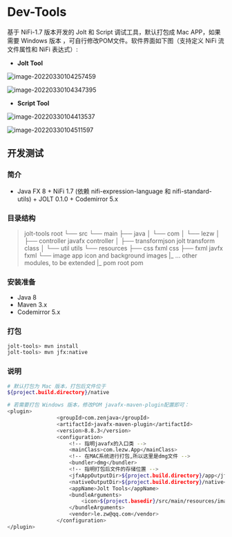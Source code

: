 # Dev-Tools

基于 NiFi-1.7 版本开发的  Jolt 和 Script 调试工具，默认打包成 Mac APP，如果需要 Windows 版本 ，可自行修改POM文件。软件界面如下图（支持定义 NiFi 流文件属性和 NiFi 表达式）:

+ **Jolt Tool**

![image-20220330104257459](https://gitee.com/lezww/le.zw/raw/master/img/image-20220330104257459.png)

![image-20220330104347395](https://gitee.com/lezww/le.zw/raw/master/img/image-20220330104347395.png)

+ **Script Tool**

![image-20220330104413537](https://gitee.com/lezww/le.zw/raw/master/img/image-20220330104413537.png)

![image-20220330104511597](https://gitee.com/lezww/le.zw/raw/master/img/image-20220330104511597.png)

## 开发测试

### 简介

* Java FX 8 + NiFi 1.7 (依赖 nifi-expression-language 和 nifi-standard-utils) + JOLT 0.1.0 + Codemirror 5.x

### 目录结构

> jolt-tools                                                     root
> 	└── src
>       └── main
>           ├── java
>           │   └── com
>           │       └── lezw
>           │           ├── controller				javafx controller
>           │           ├── transformjson		jolt transform class
>           │           └── util				          utils
>           └── resources
>               ├── css									  fxml css
>               ├── fxml									javfx fxml
>               └── image                               app icon and background images
>         |_ ...                  						           other modules, to be extended
> 	|_ pom                                                    root pom

### 安装准备

* Java 8
* Maven 3.x
* Codemirror 5.x 

### 打包

```bash
jolt-tools> mvn install
jolt-tools> mvn jfx:native
```

### 说明

```bash
# 默认打包为 Mac 版本，打包后文件位于
${project.build.directory}/native

# 若需要打包 Windows 版本，修改POM javafx-maven-plugin配置即可：
<plugin>
                <groupId>com.zenjava</groupId>
                <artifactId>javafx-maven-plugin</artifactId>
                <version>8.8.3</version>
                <configuration>
                    <!-- 指明javafx的入口类 -->
                    <mainClass>com.lezw.App</mainClass>
                    <!-- 在MAC系统进行打包,所以这里是dmg文件 -->
                    <bundler>dmg</bundler>
                    <!-- 指明打包后文件的存储位置 -->
                    <jfxAppOutputDir>${project.build.directory}/app</jfxAppOutputDir>
                    <nativeOutputDir>${project.build.directory}/native</nativeOutputDir>
                    <appName>Jolt Tools</appName>
                    <bundleArguments>
                        <icon>${project.basedir}/src/main/resources/image/icon.icns</icon>
                    </bundleArguments>
                    <vendor>le.zw@qq.com</vendor>
                </configuration>
</plugin>
```
